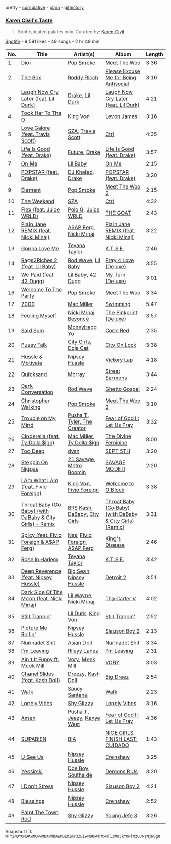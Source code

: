pretty - [cumulative](/playlists/cumulative/37i9dQZF1DWWNKdCJjMb28.md) - [plain](/playlists/plain/37i9dQZF1DWWNKdCJjMb28) - [githistory](https://github.githistory.xyz/mackorone/spotify-playlist-archive/blob/main/playlists/plain/37i9dQZF1DWWNKdCJjMb28)

### [Karen Civil's Taste](https://open.spotify.com/playlist/37i9dQZF1DWWNKdCJjMb28)

> Sophisticated palates only\. Curated by: <a href="https://www.instagram.com/karencivil/?hl=en">Karen Civil</a>

[Spotify](https://open.spotify.com/user/spotify) - 9,591 likes - 49 songs - 2 hr 49 min

| No. | Title | Artist(s) | Album | Length |
|---|---|---|---|---|
| 1 | [Dior](https://open.spotify.com/track/79s5XnCN4TJKTVMSmOx8Ep) | [Pop Smoke](https://open.spotify.com/artist/0eDvMgVFoNV3TpwtrVCoTj) | [Meet The Woo](https://open.spotify.com/album/6d1vGZsr6Uy3h9IigBpPAf) | 3:36 |
| 2 | [The Box](https://open.spotify.com/track/0nbXyq5TXYPCO7pr3N8S4I) | [Roddy Ricch](https://open.spotify.com/artist/757aE44tKEUQEqRuT6GnEB) | [Please Excuse Me for Being Antisocial](https://open.spotify.com/album/52u4anZbHd6UInnmHRFzba) | 3:16 |
| 3 | [Laugh Now Cry Later \(feat\. Lil Durk\)](https://open.spotify.com/track/2SAqBLGA283SUiwJ3xOUVI) | [Drake](https://open.spotify.com/artist/3TVXtAsR1Inumwj472S9r4), [Lil Durk](https://open.spotify.com/artist/3hcs9uc56yIGFCSy9leWe7) | [Laugh Now Cry Later \(feat\. Lil Durk\)](https://open.spotify.com/album/0qGdc7fNq9RNIPEzZufa43) | 4:21 |
| 4 | [Took Her To The O](https://open.spotify.com/track/7fEoXCZTZFosUFvFQg1BmW) | [King Von](https://open.spotify.com/artist/6QtgPSJPSzcnn7dPZ4VINp) | [Levon James](https://open.spotify.com/album/1ZRAeQ6zsPJ5W1K3DvpRpP) | 3:16 |
| 5 | [Love Galore \(feat\. Travis Scott\)](https://open.spotify.com/track/0q75NwOoFiARAVp4EXU4Bs) | [SZA](https://open.spotify.com/artist/7tYKF4w9nC0nq9CsPZTHyP), [Travis Scott](https://open.spotify.com/artist/0Y5tJX1MQlPlqiwlOH1tJY) | [Ctrl](https://open.spotify.com/album/76290XdXVF9rPzGdNRWdCh) | 4:35 |
| 6 | [Life Is Good \(feat\. Drake\)](https://open.spotify.com/track/5yY9lUy8nbvjM1Uyo1Uqoc) | [Future](https://open.spotify.com/artist/1RyvyyTE3xzB2ZywiAwp0i), [Drake](https://open.spotify.com/artist/3TVXtAsR1Inumwj472S9r4) | [Life Is Good \(feat\. Drake\)](https://open.spotify.com/album/5uCEoLCj3ZZZ1EtzQdQWVl) | 3:57 |
| 7 | [On Me](https://open.spotify.com/track/4Iedi94TIaB2GGb1nMB68v) | [Lil Baby](https://open.spotify.com/artist/5f7VJjfbwm532GiveGC0ZK) | [On Me](https://open.spotify.com/album/25gJpQKgXxT5CrMitr0DQO) | 2:15 |
| 8 | [POPSTAR \(feat\. Drake\)](https://open.spotify.com/track/6EDO9iiTtwNv6waLwa1UUq) | [DJ Khaled](https://open.spotify.com/artist/0QHgL1lAIqAw0HtD7YldmP), [Drake](https://open.spotify.com/artist/3TVXtAsR1Inumwj472S9r4) | [POPSTAR \(feat\. Drake\)](https://open.spotify.com/album/5nNtpPsSUgb9Hlb3dF1gXa) | 3:20 |
| 9 | [Element](https://open.spotify.com/track/57BGVV6wcyhbn3hsjlqEZB) | [Pop Smoke](https://open.spotify.com/artist/0eDvMgVFoNV3TpwtrVCoTj) | [Meet The Woo 2](https://open.spotify.com/album/4MZnolldq7ciKKlbVDzLm5) | 2:15 |
| 10 | [The Weekend](https://open.spotify.com/track/6gU9OKjOE7ghfEd55oRO57) | [SZA](https://open.spotify.com/artist/7tYKF4w9nC0nq9CsPZTHyP) | [Ctrl](https://open.spotify.com/album/76290XdXVF9rPzGdNRWdCh) | 4:32 |
| 11 | [Flex \(feat\. Juice WRLD\)](https://open.spotify.com/track/2QqJTIlGKRLJC3onkavYEz) | [Polo G](https://open.spotify.com/artist/6AgTAQt8XS6jRWi4sX7w49), [Juice WRLD](https://open.spotify.com/artist/4MCBfE4596Uoi2O4DtmEMz) | [THE GOAT](https://open.spotify.com/album/39xhYyNNDatQtgKw2KdXMz) | 2:43 |
| 12 | [Plain Jane REMIX \(feat\. Nicki Minaj\)](https://open.spotify.com/track/2YzmfPLqUx5CJOaw5ThsBV) | [A$AP Ferg](https://open.spotify.com/artist/5dHt1vcEm9qb8fCyLcB3HL), [Nicki Minaj](https://open.spotify.com/artist/0hCNtLu0JehylgoiP8L4Gh) | [Plain Jane REMIX \(feat\. Nicki Minaj\)](https://open.spotify.com/album/0bVY8ZE63UQOyJQsjjidVn) | 3:22 |
| 13 | [Gonna Love Me](https://open.spotify.com/track/3nXrCAE44KlevAkQB2XWcN) | [Teyana Taylor](https://open.spotify.com/artist/4ULO7IGI3M2bo0Ap7B9h8a) | [K.T.S.E.](https://open.spotify.com/album/0mwf6u9KVhZDCNVyIi6JuU) | 2:46 |
| 14 | [Rags2Riches 2 \(feat\. Lil Baby\)](https://open.spotify.com/track/40TPiJpvwGIyvPjJMDTKfy) | [Rod Wave](https://open.spotify.com/artist/45TgXXqMDdF8BkjA83OM7z), [Lil Baby](https://open.spotify.com/artist/5f7VJjfbwm532GiveGC0ZK) | [Pray 4 Love \(Deluxe\)](https://open.spotify.com/album/0pGGvcUT08FrwV0RJIIVA9) | 3:55 |
| 15 | [We Paid \(feat\. 42 Dugg\)](https://open.spotify.com/track/6gxKUmycQX7uyMwJcweFjp) | [Lil Baby](https://open.spotify.com/artist/5f7VJjfbwm532GiveGC0ZK), [42 Dugg](https://open.spotify.com/artist/45gHcnDnMC15sgx3VL7ROG) | [My Turn \(Deluxe\)](https://open.spotify.com/album/6uhEg4ASZYLIilZFCBFy1r) | 3:01 |
| 16 | [Welcome To The Party](https://open.spotify.com/track/0fIffclhgJC5h8AdMMVvkp) | [Pop Smoke](https://open.spotify.com/artist/0eDvMgVFoNV3TpwtrVCoTj) | [Meet The Woo](https://open.spotify.com/album/6d1vGZsr6Uy3h9IigBpPAf) | 3:34 |
| 17 | [2009](https://open.spotify.com/track/6dFn6my1sHK2bcf23GlHwM) | [Mac Miller](https://open.spotify.com/artist/4LLpKhyESsyAXpc4laK94U) | [Swimming](https://open.spotify.com/album/5wtE5aLX5r7jOosmPhJhhk) | 5:47 |
| 18 | [Feeling Myself](https://open.spotify.com/track/5fyIGoaaKelzdyW8ELhYJZ) | [Nicki Minaj](https://open.spotify.com/artist/0hCNtLu0JehylgoiP8L4Gh), [Beyoncé](https://open.spotify.com/artist/6vWDO969PvNqNYHIOW5v0m) | [The Pinkprint \(Deluxe\)](https://open.spotify.com/album/5ooCuPIk58IwSo6DRr1JCu) | 3:57 |
| 19 | [Said Sum](https://open.spotify.com/track/3sKz6Sd72K0ofPWcJPPk6H) | [Moneybagg Yo](https://open.spotify.com/artist/3tJoFztHeIJkJWMrx0td2f) | [Code Red](https://open.spotify.com/album/4faPRidDvKRvHnWdvmvVHv) | 2:35 |
| 20 | [Pussy Talk](https://open.spotify.com/track/5EzL7hGT9g2Tvqsy158Lu9) | [City Girls](https://open.spotify.com/artist/37hAfseJWi0G3Scife12Il), [Doja Cat](https://open.spotify.com/artist/5cj0lLjcoR7YOSnhnX0Po5) | [City On Lock](https://open.spotify.com/album/4VzVHSPoh9MP85THaTfYpN) | 3:38 |
| 21 | [Hussle & Motivate](https://open.spotify.com/track/2hVtGnJeHOo0EqjzYXNFg5) | [Nipsey Hussle](https://open.spotify.com/artist/0EeQBlQJFiAfJeVN2vT9s0) | [Victory Lap](https://open.spotify.com/album/6rcbbhcm8Os7EiVRHP9Aef) | 4:18 |
| 22 | [Quicksand](https://open.spotify.com/track/4iCZ6Cr76For1TuHUQ90r8) | [Morray](https://open.spotify.com/artist/44vREmJC0OlVZjZaGLqVEd) | [Street Sermons](https://open.spotify.com/album/2GEF3N9pOsKD9jLnZj07HN) | 3:44 |
| 23 | [Dark Conversation](https://open.spotify.com/track/5lQvcmJHBcCHMFEusim8bH) | [Rod Wave](https://open.spotify.com/artist/45TgXXqMDdF8BkjA83OM7z) | [Ghetto Gospel](https://open.spotify.com/album/1ft5RivOWEdZT3nfqThV7K) | 2:24 |
| 24 | [Christopher Walking](https://open.spotify.com/track/2IT0T0EqPaUxasjl2o8J2G) | [Pop Smoke](https://open.spotify.com/artist/0eDvMgVFoNV3TpwtrVCoTj) | [Meet The Woo 2](https://open.spotify.com/album/4MZnolldq7ciKKlbVDzLm5) | 3:10 |
| 25 | [Trouble on My Mind](https://open.spotify.com/track/3DzlR0kXE6shimFVhSwI4A) | [Pusha T](https://open.spotify.com/artist/0ONHkAv9pCAFxb0zJwDNTy), [Tyler, The Creator](https://open.spotify.com/artist/4V8LLVI7PbaPR0K2TGSxFF) | [Fear of God II: Let Us Pray](https://open.spotify.com/album/6ZS2NOEZ7XwlNlKWK2dzPM) | 3:32 |
| 26 | [Cinderella \(feat\. Ty Dolla $ign\)](https://open.spotify.com/track/2lpygKqzPFtItQ4ss3cgfb) | [Mac Miller](https://open.spotify.com/artist/4LLpKhyESsyAXpc4laK94U), [Ty Dolla $ign](https://open.spotify.com/artist/7c0XG5cIJTrrAgEC3ULPiq) | [The Divine Feminine](https://open.spotify.com/album/6f6tko6NWoH00cyFOl4VYQ) | 8:00 |
| 27 | [Too Deep](https://open.spotify.com/track/1AUxZY6hgoyrHTOSttSP2x) | [dvsn](https://open.spotify.com/artist/7e1ICztHM2Sc4JNLxeMXYl) | [SEPT 5TH](https://open.spotify.com/album/2XhC7JL4ULFBP1qlqoR0Vv) | 3:20 |
| 28 | [Steppin On Niggas](https://open.spotify.com/track/7FtZFla3ZH6PqsAJ9MvVCM) | [21 Savage](https://open.spotify.com/artist/1URnnhqYAYcrqrcwql10ft), [Metro Boomin](https://open.spotify.com/artist/0iEtIxbK0KxaSlF7G42ZOp) | [SAVAGE MODE II](https://open.spotify.com/album/6wTyGUWGCilBFZ837k5aRi) | 2:20 |
| 29 | [I Am What I Am \(feat\. Fivio Foreign\)](https://open.spotify.com/track/6FKbgWZ7KgpSk7tvFP7eEc) | [King Von](https://open.spotify.com/artist/6QtgPSJPSzcnn7dPZ4VINp), [Fivio Foreign](https://open.spotify.com/artist/14CHVeJGrR5xgUGQFV5BVM) | [Welcome to O'Block](https://open.spotify.com/album/7gGJ9rNtigRF53dsFo48Wp) | 3:38 |
| 30 | [Throat Baby \(Go Baby\) \(with DaBaby & City Girls\) \- Remix](https://open.spotify.com/track/15C4TnrrVdym7UykxQIOTZ) | [BRS Kash](https://open.spotify.com/artist/5jJjvmEwRr8epuGZq4eUUa), [DaBaby](https://open.spotify.com/artist/4r63FhuTkUYltbVAg5TQnk), [City Girls](https://open.spotify.com/artist/37hAfseJWi0G3Scife12Il) | [Throat Baby \(Go Baby\) \(with DaBaby & City Girls\) \[Remix\]](https://open.spotify.com/album/7CaoMilK1vM4KvbbvRVggD) | 3:31 |
| 31 | [Spicy \(feat\. Fivio Foreign & A$AP Ferg\)](https://open.spotify.com/track/661wc0CTq5MbppEG6zYP5n) | [Nas](https://open.spotify.com/artist/20qISvAhX20dpIbOOzGK3q), [Fivio Foreign](https://open.spotify.com/artist/14CHVeJGrR5xgUGQFV5BVM), [A$AP Ferg](https://open.spotify.com/artist/5dHt1vcEm9qb8fCyLcB3HL) | [King's Disease](https://open.spotify.com/album/5ZQjqg9obFzyGuxGj0mjSi) | 2:46 |
| 32 | [Rose In Harlem](https://open.spotify.com/track/38HcgcQC4suvti0Sa0e5yc) | [Teyana Taylor](https://open.spotify.com/artist/4ULO7IGI3M2bo0Ap7B9h8a) | [K.T.S.E.](https://open.spotify.com/album/0mwf6u9KVhZDCNVyIi6JuU) | 3:42 |
| 33 | [Deep Reverence \(feat\. Nipsey Hussle\)](https://open.spotify.com/track/2CDcXWYWilHTXrsOXJza8n) | [Big Sean](https://open.spotify.com/artist/0c173mlxpT3dSFRgMO8XPh), [Nipsey Hussle](https://open.spotify.com/artist/0EeQBlQJFiAfJeVN2vT9s0) | [Detroit 2](https://open.spotify.com/album/6slkiHeFK3wW2D1mao0TX3) | 3:51 |
| 34 | [Dark Side Of The Moon \(feat\. Nicki Minaj\)](https://open.spotify.com/track/5IvdLxVB8gwwcgnEkXSSW2) | [Lil Wayne](https://open.spotify.com/artist/55Aa2cqylxrFIXC767Z865), [Nicki Minaj](https://open.spotify.com/artist/0hCNtLu0JehylgoiP8L4Gh) | [Tha Carter V](https://open.spotify.com/album/50yFYgKdwJANZ5O9MIbMkg) | 4:02 |
| 35 | [Still Trappin'](https://open.spotify.com/track/0JW0lLXMDe7l9d3ULj8PJX) | [Lil Durk](https://open.spotify.com/artist/3hcs9uc56yIGFCSy9leWe7), [King Von](https://open.spotify.com/artist/6QtgPSJPSzcnn7dPZ4VINp) | [Still Trappin'](https://open.spotify.com/album/4A6p3TtgOuORhxb0WR1Zu6) | 2:52 |
| 36 | [Picture Me Rollin'](https://open.spotify.com/track/06ztbFJIRt9jfabj16TmTx) | [Nipsey Hussle](https://open.spotify.com/artist/0EeQBlQJFiAfJeVN2vT9s0) | [Slauson Boy 2](https://open.spotify.com/album/6pAP6aJ2SUmhE9VXB8bm02) | 2:13 |
| 37 | [Nunnadet Shit](https://open.spotify.com/track/0TResTtx98vH1rbuMMzqSh) | [Asian Doll](https://open.spotify.com/artist/4guK7U9J36z76E1tWecJ0J) | [Nunnadet Shit](https://open.spotify.com/album/5gEwrxdbRbjDUOE4EORN6W) | 3:34 |
| 38 | [I'm Leaving](https://open.spotify.com/track/2mWfFx6HEDYVgFxaisWqP3) | [Rileyy Lanez](https://open.spotify.com/artist/1PmrYsZvpVB9ilWx0eZHdr) | [I'm Leaving](https://open.spotify.com/album/2RcdiXMKkoOsUrzOZUwUsZ) | 2:31 |
| 39 | [Ain't It Funny ft\. Meek Mill](https://open.spotify.com/track/0ftCFsa6FKV37aB2CVtkzd) | [Vory](https://open.spotify.com/artist/0GeeIVcvGA8GSlWsoY1dkG), [Meek Mill](https://open.spotify.com/artist/20sxb77xiYeusSH8cVdatc) | [VORY](https://open.spotify.com/album/5iRW5fHWYfewFUalgau4QA) | 3:03 |
| 40 | [Chanel Slides \(feat\. Kash Doll\)](https://open.spotify.com/track/0Q7oKGmOMygeemUaUr6lYJ) | [Dreezy](https://open.spotify.com/artist/7gWumE1wMALHXANLSIt054), [Kash Doll](https://open.spotify.com/artist/3u579Gdap91lMptBSdXTpf) | [Big Dreez](https://open.spotify.com/album/6LTCFCmcHl9RgVCjWKghNS) | 2:54 |
| 41 | [Walk](https://open.spotify.com/track/3YBDlGnQOIRfZLGU29zFj9) | [Saucy Santana](https://open.spotify.com/artist/2NfwGBr2swqZ1rzE3kAV23) | [Walk](https://open.spotify.com/album/3h7LsoHuTDBCrgcz96xkKx) | 2:23 |
| 42 | [Lonely Vibes](https://open.spotify.com/track/0fH67n0kMHc2Zm6bHdagwG) | [Shy Glizzy](https://open.spotify.com/artist/1DvtabXAjfrMihPP6JQdHs) | [Lonely Vibes](https://open.spotify.com/album/1svFbTEhnqACSVV5JZSFxE) | 3:16 |
| 43 | [Amen](https://open.spotify.com/track/3axVR1ayqtT1UIqjsRtOqp) | [Pusha T](https://open.spotify.com/artist/0ONHkAv9pCAFxb0zJwDNTy), [Jeezy](https://open.spotify.com/artist/10ZP74NjhScq9YiNxJkmhi), [Kanye West](https://open.spotify.com/artist/5K4W6rqBFWDnAN6FQUkS6x) | [Fear of God II: Let Us Pray](https://open.spotify.com/album/6ZS2NOEZ7XwlNlKWK2dzPM) | 4:36 |
| 44 | [SUPABIEN](https://open.spotify.com/track/5rxgQs8vyfy4z3IErxGscx) | [BIA](https://open.spotify.com/artist/6veh5zbFpm31XsPdjBgPER) | [NICE GIRLS FINISH LAST: CUIDADO](https://open.spotify.com/album/76VLDGFn8MiyKRIMV2S4J7) | 1:43 |
| 45 | [U See Us](https://open.spotify.com/track/2fkiHKbZVhkywVvJynZNR0) | [Nipsey Hussle](https://open.spotify.com/artist/0EeQBlQJFiAfJeVN2vT9s0) | [Crenshaw](https://open.spotify.com/album/1C5gVWv1k7r0LxsrIL8OL8) | 3:25 |
| 46 | [Yessirski](https://open.spotify.com/track/1c3Zkz6wzRAakKaYY6F3iw) | [Doe Boy](https://open.spotify.com/artist/6aLoJJxz7MV2iZ423S8tJC), [Southside](https://open.spotify.com/artist/23DYJsw4uSCguIqiTIDtcN) | [Demons R Us](https://open.spotify.com/album/7dHyTBvxC5obeBab5LKvQO) | 3:20 |
| 47 | [I Don't Stress](https://open.spotify.com/track/2FJnGx6mOQh7bB1dKj4IpI) | [Nipsey Hussle](https://open.spotify.com/artist/0EeQBlQJFiAfJeVN2vT9s0) | [Slauson Boy 2](https://open.spotify.com/album/6pAP6aJ2SUmhE9VXB8bm02) | 4:21 |
| 48 | [Blessings](https://open.spotify.com/track/7rctLyDUHeuSCXbSTniwL9) | [Nipsey Hussle](https://open.spotify.com/artist/0EeQBlQJFiAfJeVN2vT9s0) | [Crenshaw](https://open.spotify.com/album/1C5gVWv1k7r0LxsrIL8OL8) | 2:52 |
| 49 | [Paint The Town Red](https://open.spotify.com/track/3ZX9CjDVbITSTlKqbLSDBk) | [Shy Glizzy](https://open.spotify.com/artist/1DvtabXAjfrMihPP6JQdHs) | [Young Jefe 3](https://open.spotify.com/album/2rnt0fBBFJ9ByEPnewCPr5) | 3:26 |

Snapshot ID: `MTY2NDY0MDAwMCwwMDAwMDAwMDZmZmY3ZDIwMDUwMTMxMTI3MWJkYmNlMzU0NzNjNDg0`
